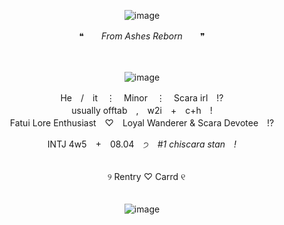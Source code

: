 <div align="center">

![image](https://github.com/user-attachments/assets/62e05457-4041-4fc6-a9b2-63a7ed0f7109)

❝　　*From Ashes Reborn*　　❞

<div align="center">　

<div align="center">

![image](https://github.com/user-attachments/assets/6687eab7-84f6-4770-be89-b6540a141aaf)

<div align="center"> He　/　it　⋮　Minor　⋮　Scara irl　!?
<div align="center"> usually offtab　,　w2i　+　c+h　!
<div align="center"> Fatui Lore Enthusiast　♡　Loyal Wanderer & Scara Devotee　!?

  INTJ 4w5　+　08.04　੭　*#1 chiscara stan　!*
<div align="center">　
<div align="center">　୨ Rentry ♡ Carrd ୧
<div align="center">　



<div align="center">

![image](https://github.com/user-attachments/assets/c95570ac-c45d-44ac-b7ed-a2adb67c71e5)
